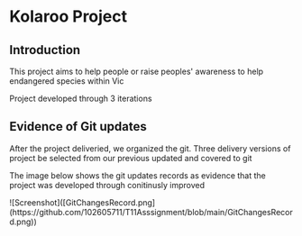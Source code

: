 <h1>Kolaroo Project</h1>
<h2>Introduction</h2>
<p>This project aims to help people or raise peoples' awareness to help endangered species within Vic</p>
<p>Project developed through 3 iterations</p>
<h2>Evidence of Git updates</h2>
<p>After the project deliveried, we organized the git. Three delivery versions of project be selected from our previous updated and covered to git </p>
<p> The image below shows the git updates records as evidence that the project was developed through conitinusly improved</p>
<p>![Screenshot]([GitChangesRecord.png](https://github.com/102605711/T11Asssignment/blob/main/GitChangesRecord.png))</p>
